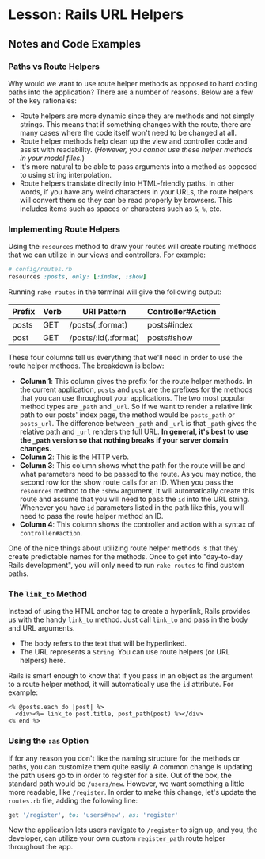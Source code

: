 # Lesson: Rails URL Helpers

## Notes and Code Examples

### Paths vs Route Helpers

Why would we want to use route helper methods as opposed to hard coding paths into the application? There are a number of reasons. Below are a few of the key rationales:

- Route helpers are more dynamic since they are methods and not simply strings. This means that if something changes with the route, there are many cases where the code itself won't need to be changed at all.
- Route helper methods help clean up the view and controller code and assist with readability. (_However, you cannot use these helper methods in your model files._)
- It's more natural to be able to pass arguments into a method as opposed to using string interpolation.
- Route helpers translate directly into HTML-friendly paths. In other words, if you have any weird characters in your URLs, the route helpers will convert them so they can be read properly by browsers. This includes items such as spaces or characters such as `&`, `%`, etc.

### Implementing Route Helpers

Using the `resources` method to draw your routes will create routing methods that we can utilize in our views and controllers. For example:

```ruby
# config/routes.rb
resources :posts, only: [:index, :show]
```

Running `rake routes` in the terminal will give the following output:

| Prefix | Verb | URI Pattern | Controller#Action |
| --- | --- | --- | --- |
| posts | GET | /posts(.:format) | posts#index |
| post | GET | /posts/:id(.:format) | posts#show |

These four columns tell us everything that we'll need in order to use the route helper methods. The breakdown is below:

- **Column 1**: This column gives the prefix for the route helper methods. In the current application, `posts` and `post` are the prefixes for the methods that you can use throughout your applications. The two most popular method types are `_path` and `_url`. So if we want to render a relative link path to our posts' index page, the method would be `posts_path` or `posts_url`. The difference between `_path` and `_url` is that `_path` gives the relative path and `_url` renders the full URL. **In general, it's best to use the `_path` version so that nothing breaks if your server domain changes.**
- **Column 2**: This is the HTTP verb.
- **Column 3**: This column shows what the path for the route will be and what parameters need to be passed to the route. As you may notice, the second row for the show route calls for an ID. When you pass the `resources` method to the `:show` argument, it will automatically create this route and assume that you will need to pass the `id` into the URL string. Whenever you have `id` parameters listed in the path like this, you will need to pass the route helper method an ID.
- **Column 4**: This column shows the controller and action with a syntax of `controller#action`.

One of the nice things about utilizing route helper methods is that they create predictable names for the methods. Once to get into "day-to-day Rails development", you will only need to run `rake routes` to find custom paths.

### The `link_to` Method

Instead of using the HTML anchor tag to create a hyperlink, Rails provides us with the handy `link_to` method. Just call `link_to` and pass in the body and URL arguments.

- The body refers to the text that will be hyperlinked.
- The URL represents a `String`. You can use route helpers (or URL helpers) here.

Rails is smart enough to know that if you pass in an object as the argument to a route helper method, it will automatically use the `id` attribute. For example:

```erb
<% @posts.each do |post| %>
  <div><%= link_to post.title, post_path(post) %></div>
<% end %>
```

### Using the `:as` Option

If for any reason you don't like the naming structure for the methods or paths, you can customize them quite easily. A common change is updating the path users go to in order to register for a site. Out of the box, the standard path would be `/users/new`. However, we want something a little more readable, like `/register`. In order to make this change, let's update the `routes.rb` file, adding the following line:

```ruby
get '/register', to: 'users#new', as: 'register'
```

Now the application lets users navigate to `/register` to sign up, and you, the developer, can utilize your own custom `register_path` route helper throughout the app.